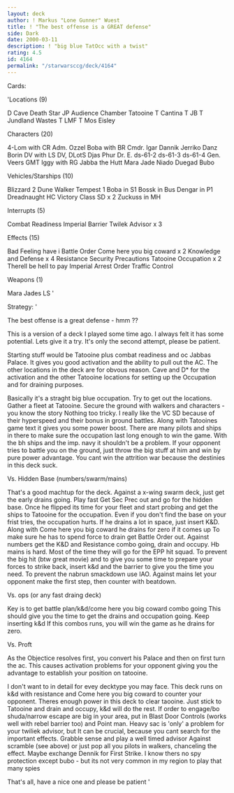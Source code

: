 ```yaml
---
layout: deck
author: ! Markus "Lone Gunner" Wuest
title: ! "The best offense is a GREAT defense"
side: Dark
date: 2000-03-11
description: ! "big blue TatOcc with a twist"
rating: 4.5
id: 4164
permalink: "/starwarsccg/deck/4164"
---
```

Cards: 

'Locations (9)

D Cave
Death Star
JP Audience Chamber
Tatooine
T Cantina
T JB
T Jundland Wastes
T LMF
T Mos Eisley

Characters (20)

4-Lom with CR
Adm. Ozzel
Boba with BR
Cmdr. Igar
Dannik Jerriko
Danz Borin
DV with LS
DV, DLotS
Djas Phur
Dr. E.
ds-61-2
ds-61-3
ds-61-4
Gen. Veers
GMT
Iggy with RG
Jabba the Hutt
Mara Jade
Niado Duegad
Bubo

Vehicles/Starships (10)

Blizzard 2
Dune Walker
Tempest 1
Boba in S1
Bossk in Bus
Dengar in P1
Dreadnaught HC
Victory Class SD x  2
Zuckuss in MH

Interrupts (5)

Combat Readiness
Imperial Barrier
Twilek Advisor x 3

Effects (15)

Bad Feeling have i
Battle Order
Come here you big coward x 2
Knowledge and Defense x 4
Resistance
Security Precautions
Tatooine Occupation x 2
Therell be hell to pay
Imperial Arrest Order
Traffic Control

Weapons (1)

Mara Jades LS '

Strategy: '

The best offense is a great defense - hmm ??


This is a version of a deck I played some time ago.
I always felt it has some potential. Lets give it
a try. It's only the second attempt, please be patient.

Starting stuff would be Tatooine plus combat readiness
and oc Jabbas Palace. It gives you good activation and
the ability to pull out the AC. The other locations in
the deck are for obvous reason. Cave and D* for the activation
and the other Tatooine locations for setting up the Occupation
and for draining purposes.

Basically it's a straght big blue occupation. Try to get out the
locations. Gather a fleet at Tatooine. Secure the ground with walkers
and characters - you know the story Nothing too tricky. I really
like the VC SD because of their hyperspeed and their bonus in ground battles.
Along with Tatooines game text it gives you some power boost. There are
many pilots and ships in there to make sure the occupation last long enough to
win the game. With the bh ships and the imp. navy it shouldn't be a problem.
If your opponent tries to battle you on the ground, just throw the big stuff at
him and win by pure power advantage. You cant win the attrition war because
the destinies in this deck suck.

Vs. Hidden Base (numbers/swarm/mains)

That's a good machtup for the deck. Against a x-wing swarm deck, just get the early
drains going. Play fast Get Sec Prec out and go for the hidden base. Once he flipped
its time for your fleet and start probing and get the ships to Tatooine
for the occupation. Even if you don't find the base on your frist tries, the occupation
hurts. If he drains a lot in space, just insert K&D. Along with Come here you big coward
he drains for zero if it comes up To make sure he has to spend force to drain get Battle
Order out. Against numbers get the K&D and Resistance combo going, drain and occupy.
Hb mains is hard. Most of the time they will go for the EPP hit squad. To prevent the big hit (btw great movie)
and to give you some time to prepare your forces to strike back, insert k&d and the barrier
to give you the time you need. To prevent the nabrun smackdown use IAO. Against mains let your
opponent make the first step, then counter with beatdown.

Vs. ops (or any fast draing deck)

Key is to get battle plan/k&d/come here you big coward combo going This should
give you the time to get the drains and occupation going. Keep inserting k&d If this combos
runs, you will win the game as he drains for zero.

Vs. Proft

As the Objectice resolves first, you convert his Palace and then on first turn the ac.
This causes activation problems for your opponent giving you the advantage to establish your
position on tatooine.

I don't want to in detail for evey decktype you may face. This deck runs on k&d with
resistance and Come here you big coward to counter your opponent. Theres enough power in
this deck to clear taooine. Just stick to Tatooine and drain and occupy, k&d will do the rest.
If order to engage/bo shuda/narrow escape are big in your area, put in Blast Door Controls (works well
with rebel barrier too) and Point man. Heavy sac is 'only' a problem for your twiliek advisor,
but It can be crucial, because you cant search for the important effects. Grabble sense and play a well timed
advisor Against scramble (see above) or just pop all you pilots in walkers, chanceling the effect.
Maybe exchange Dennik for First Strike. I know thers no spy protection except bubo - but its
not very common in my region to play that many spies

That's all,  have a nice one and please be patient
'
